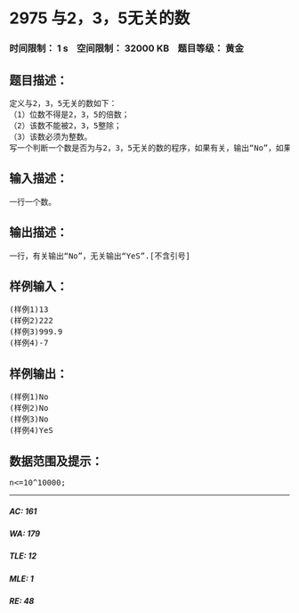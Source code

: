 # 2975 与2，3，5无关的数   
### 时间限制： 1 s&nbsp;&nbsp;&nbsp;&nbsp;空间限制： 32000 KB&nbsp;&nbsp;&nbsp;&nbsp;题目等级： 黄金  
## 题目描述：  

<pre>
定义与2，3，5无关的数如下：
（1）位数不得是2，3，5的倍数；
（2）该数不能被2，3，5整除；
（3）该数必须为整数。
写一个判断一个数是否为与2，3，5无关的数的程序，如果有关，输出“No”，如果无关，输出“YeS”。
</pre>
  
  
## 输入描述：  

<pre>
一行一个数。
</pre>
  
  
## 输出描述：  

<pre>
一行，有关输出“No”，无关输出“YeS”.[不含引号]
</pre>
  
  
## 样例输入：  

<pre>
(样例1)13
(样例2)222
(样例3)999.9
(样例4)-7
</pre>
  
  
## 样例输出：  

<pre>
(样例1)No
(样例2)No
(样例3)No
(样例4)YeS
</pre>
  
  
## 数据范围及提示：  

<pre>
n<=10^10000;
</pre>
  
  
***  

##### AC: 161  
##### WA: 179  
##### TLE: 12  
##### MLE: 1  
##### RE: 48  
